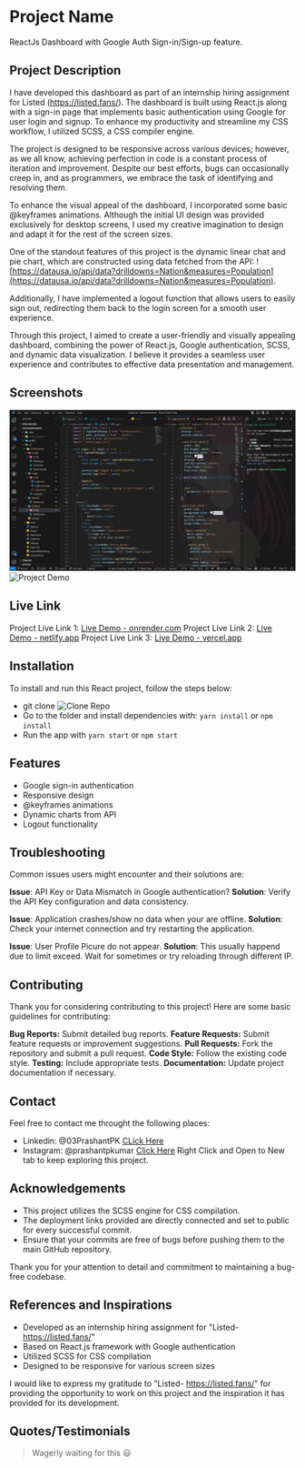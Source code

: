 # Project Name

ReactJs Dashboard with Google Auth Sign-in/Sign-up feature.

## Project Description

I have developed this dashboard as part of an internship hiring assignment for Listed (https://listed.fans/). The dashboard is built using React.js along with a sign-in page that implements basic authentication using Google for user login and signup. To enhance my productivity and streamline my CSS workflow, I utilized SCSS, a CSS compiler engine.

The project is designed to be responsive across various devices; however, as we all know, achieving perfection in code is a constant process of iteration and improvement. Despite our best efforts, bugs can occasionally creep in, and as programmers, we embrace the task of identifying and resolving them.

To enhance the visual appeal of the dashboard, I incorporated some basic @keyframes animations. Although the initial UI design was provided exclusively for desktop screens, I used my creative imagination to design and adapt it for the rest of the screen sizes.

One of the standout features of this project is the dynamic linear chat and pie chart, which are constructed using data fetched from the API: ![https://datausa.io/api/data?drilldowns=Nation&measures=Population](https://datausa.io/api/data?drilldowns=Nation&measures=Population).

Additionally, I have implemented a logout function that allows users to easily sign out, redirecting them back to the login screen for a smooth user experience.

Through this project, I aimed to create a user-friendly and visually appealing dashboard, combining the power of React.js, Google authentication, SCSS, and dynamic data visualization. I believe it provides a seamless user experience and contributes to effective data presentation and management.

## Screenshots

![Directory Structure](https://github.com/03prashantpk/listedAssignment/blob/master/public/screenshot1.JPG)
![Project Demo](https://github.com/03prashantpk/listedAssignment/blob/master/public/screenshot1.gif)

## Live Link

Project Live Link 1: [Live Demo - onrender.com](https://listedassignment.onrender.com/)
Project Live Link 2: [Live Demo - netlify.app](https://prashant-listedassignment.netlify.app/)
Project Live Link 3: [Live Demo - vercel.app](https://listed-assignment-navy.vercel.app/)

## Installation

To install and run this React project, follow the steps below:
- git clone ![Clone Repo](https://github.com/03prashantpk/listedAssignment.git) 
- Go to the folder and install dependencies with: `yarn install` or `npm install`
- Run the app with `yarn start` or `npm start`


## Features
- Google sign-in authentication
- Responsive design
- @keyframes animations
- Dynamic charts from API
- Logout functionality

## Troubleshooting

Common issues users might encounter and their solutions are:

**Issue**: API Key or Data Mismatch in Google authentication?
**Solution**:  Verify the API Key configuration and data consistency.

**Issue**: Application crashes/show no data when your are offline.
**Solution**: Check your internet connection and try restarting the application.

**Issue**: User Profile Picure do not appear.
**Solution**: This usually happend due to limit exceed. Wait for sometimes or try reloading through different IP.


## Contributing

Thank you for considering contributing to this project! Here are some basic guidelines for contributing:

**Bug Reports:** Submit detailed bug reports.
**Feature Requests:** Submit feature requests or improvement suggestions.
**Pull Requests:** Fork the repository and submit a pull request.
**Code Style:** Follow the existing code style.
**Testing:** Include appropriate tests.
**Documentation:** Update project documentation if necessary.


## Contact

Feel free to contact me throught the following places:
- Linkedin: @03PrashantPK [CLick Here](linkedin.com/in/03prashantpk/)
- Instagram: @prashantpkumar [Click Here](https://www.instagram.com/prashantpkumar/)
Right Click and Open to New tab to keep exploring this project.

## Acknowledgements
- This project utilizes the SCSS engine for CSS compilation.
- The deployment links provided are directly connected and set to public for every successful commit.
- Ensure that your commits are free of bugs before pushing them to the main GitHub repository.

Thank you for your attention to detail and commitment to maintaining a bug-free codebase.


## References and Inspirations

- Developed as an internship hiring assignment for "Listed- https://listed.fans/"
- Based on React.js framework with Google authentication
- Utilized SCSS for CSS compilation
- Designed to be responsive for various screen sizes

I would like to express my gratitude to "Listed- https://listed.fans/" for providing the opportunity to work on this project and the inspiration it has provided for its development.



## Quotes/Testimonials

> Wagerly waiting for this 😃